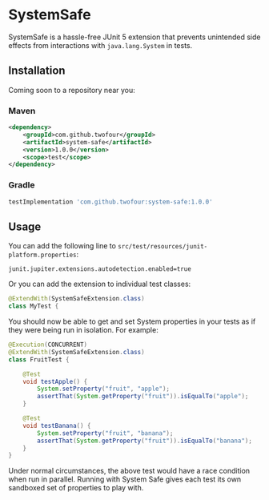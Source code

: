 # SystemSafe

SystemSafe is a hassle-free JUnit 5 extension that prevents unintended side effects from interactions with
`java.lang.System` in tests.

## Installation

Coming soon to a repository near you:

### Maven
```xml
<dependency>
    <groupId>com.github.twofour</groupId>
    <artifactId>system-safe</artifactId>
    <version>1.0.0</version>
    <scope>test</scope>
</dependency>
```

### Gradle
```groovy
testImplementation 'com.github.twofour:system-safe:1.0.0'
```

## Usage

You can add the following line to `src/test/resources/junit-platform.properties`:

```properties
junit.jupiter.extensions.autodetection.enabled=true
```

Or you can add the extension to individual test classes:

```java
@ExtendWith(SystemSafeExtension.class)
class MyTest {
```

You should now be able to get and set System properties in your tests as if they were being run in isolation. For 
example:

```java
@Execution(CONCURRENT)
@ExtendWith(SystemSafeExtension.class)
class FruitTest {

    @Test
    void testApple() {
        System.setProperty("fruit", "apple");
        assertThat(System.getProperty("fruit")).isEqualTo("apple");
    }

    @Test
    void testBanana() {
        System.setProperty("fruit", "banana");
        assertThat(System.getProperty("fruit")).isEqualTo("banana");
    }
}
```

Under normal circumstances, the above test would have a race condition when run in parallel. Running with System Safe
gives each test its own sandboxed set of properties to play with.
